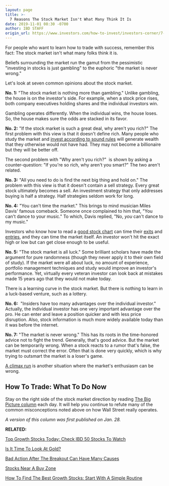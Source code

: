 ```yaml
---
layout: page
title: >-
  7 Reasons The Stock Market Isn't What Many Think It Is
date: 2019-11-01 08:30 -0700
author: IBD STAFF
origin_url: https://www.investors.com/how-to-invest/investors-corner/7-reasons-the-stock-market-isnt-what-many-think-it-is
---
```





For people who want to learn how to trade with success, remember this fact: The stock market isn't what many folks think it is.




Beliefs surrounding the market run the gamut from the pessimistic "investing in stocks is just gambling" to the euphoric "the market is never wrong."


Let's look at seven common opinions about the stock market.


**No. 1:** "The stock market is nothing more than gambling." Unlike gambling, the house is on the investor's side. For example, when a stock price rises, both company executives holding shares and the individual investors win.


Gambling operates differently. When the individual wins, the house loses. So, the house makes sure the odds are stacked in its favor.


**No. 2:** "If the stock market is such a great deal, why aren't you rich?" The first problem with this view is that it doesn't define rich. Many people who study the market and [invest according to sound rules](https://www.investors.com/ibd-university/can-slim/) will generate wealth that they otherwise would not have had. They may not become a billionaire but they will be better off.


The second problem with "Why aren't you rich?"  is shown by asking a counter-question: "If you're so rich, why aren't you smart?" The two aren't related.


**No. 3:** "All you need to do is find the next big thing and hold on." The problem with this view is that it doesn't contain a sell strategy. Every great stock ultimately becomes a sell. An investment strategy that only addresses buying is half a strategy. Half strategies seldom work for long.


**No. 4:** "You can't time the market." This brings to mind musician Miles Davis' famous comeback. Someone once complained to him that, "You can't dance to your music." To which, Davis replied, "No, *you* can't dance to my music."


Investors who know how to read a [good stock chart](https://research.investors.com/stock-charts/nasdaq-nasdaq-composite-0ndqc.htm?cht=pvc&type=DAILY) can time their [exits](https://www.investors.com/how-to-invest/investors-corner/bull-market-rally-review-sell-rules/) and [entries](http://www.investors.com/how-to-invest/investors-corner/chart-reading-basics-how-a-buy-point-marks-a-time-of-opportunity/), and they can time the market itself. An investor won't hit the exact high or low but can get close enough to be useful.


**No. 5:** "The stock market is all luck." Some brilliant scholars have made the argument for pure randomness (though they never apply it to their own field of study). If the market were all about luck, no amount of experience, portfolio management techniques and study would improve an investor's performance. Yet, virtually every veteran investor can look back at mistakes made 15 years ago that they would not make today.


There is a learning curve in the stock market. But there is nothing to learn in a luck-based venture, such as a lottery.


**No. 6:**  "Insiders have too many advantages over the individual investor." Actually, the individual investor has one very important advantage over the pro. He can enter and leave a position quicker and with less price disruption. Also, stock information is much more widely available today than it was before the internet.


**No. 7:** "The market is never wrong." This has its roots in the time-honored advice not to fight the trend. Generally, that's good advice. But the market can be temporarily wrong. When a stock reacts to a rumor that's false, the market must correct the error. Often that is done very quickly, which is why trying to outsmart the market is a loser's game.


[A climax run](https://www.investors.com/how-to-invest/investors-corner/sell-rules-using-climax-top-convert-paper-gains-real-profits/) is another situation where the market's enthusiasm can be wrong.


How To Trade: What To Do Now
----------------------------


Stay on the right side of the stock market direction by reading [The Big Picture column](https://www.investors.com/category/market-trend/the-big-picture/) each day. It will help you continue to refute many of the common misconceptions noted above on how Wall Street really operates.


*A version of this column was first published on Jan. 28.*


**RELATED:**


[Top Growth Stocks Today: Check IBD 50 Stocks To Watch](https://www.investors.com/research/ibd-50-growth-stocks-to-watch/)


[Is It Time To Look At Gold?](https://www.investors.com/research/futures/gold-price-could-start-new-uptrend/)


[Bad Action After The Breakout Can Have Many Causes](https://www.investors.com/stock-lists/sector-leaders/bad-action-after-stock-breakout-causes/)


[Stocks Near A Buy Zone](https://www.investors.com/category/stock-lists/stocks-near-a-buy-zone/)


[How To Find The Best Growth Stocks: Start With A Simple Routine](https://www.investors.com/research/ibd-stock-analysis/how-to-invest-in-the-stock-market-start-with-a-simple-routine/)




